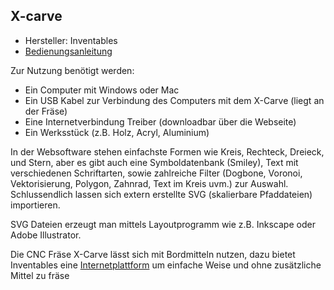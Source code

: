
## X-carve
* Hersteller: Inventables
* [Bedienungsanleitung](http://x-carve-instructions.inventables.com/)



Zur Nutzung benötigt werden:
* Ein Computer mit Windows oder Mac
* Ein USB Kabel zur Verbindung des Computers mit dem X-Carve (liegt an der Fräse)
* Eine Internetverbindung
Treiber (downloadbar über die Webseite)
* Ein Werksstück (z.B. Holz, Acryl, Aluminium)

In der Websoftware stehen einfachste Formen wie Kreis, Rechteck, Dreieck, und Stern, aber es gibt auch eine Symboldatenbank (Smiley), Text mit verschiedenen Schriftarten, sowie zahlreiche Filter (Dogbone, Voronoi, Vektorisierung, Polygon, Zahnrad, Text im Kreis uvm.) zur Auswahl. Schlussendlich lassen sich extern erstellte SVG (skalierbare Pfaddateien) importieren.

SVG Dateien erzeugt man mittels Layoutprogramm wie z.B. Inkscape oder Adobe Illustrator.

Die CNC Fräse X-Carve lässt sich mit Bordmitteln nutzen, dazu bietet Inventables eine [Internetplattform](http://easel.inventables.com) um einfache Weise und ohne zusätzliche Mittel zu fräse

